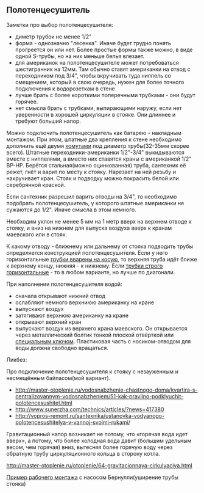 ## Полотенцесушитель

Заметки про выбор полотенцесушителя:
  * диметр трубок не менее 1/2"
  * форма - однозначно "лесенка". Иначе будет трудно понять прогреется он или нет. Более простые формы также можно, в виде одной S-трубы, но на них меньше белья влезает.
  * для американок на полотенцесушителе может потребоваться шестигранник на 12мм. Там обычно ставят американки на отвод с переходником под 3/4", чтобы вкручивать туда ниппель со смещением, который в свою очередь, нужен для более точного подключения к водорозеткам в стене
  * лучше брать с более короткими поперечными трубками - они будут горячее.
  * нет смысла брать с трубками, выпирающими наружу, если нет уверенности в хорошей циркуляции в стояке. Они длиннее и требуют больший напор.

Можно подключить полотенцесушитель как батарею - накладным монтажом. При этом, штатные два крепления к стене необходимо дополнить ещё двумя [хомутами](http://www.san-detal.ru/homut-32-mm-1-p-1303.html) под диаметр трубы(32-35мм скорее всего). Штатные переходники-американки 1/2"-3/4" выкидываются вместе с ниппелями, а вместо них ставятся краны с американкой 1/2" ВР-НР. Берётся стальная(можно оцинкованная) труба, сантехник её режет, гнёт и варит по месту к стояку. Нарезает на ней резьбу и накручивает кран. Стояк и подводку можно покрасить белой или серебрянной краской.

Если сантехник разрешил варить отводы на 3/4", то необходимо подобрать полотенцесушитель, у которого штатные американки не сужаются до 1/2". Иначе смысла в этом немного.

Необходим уклон не менее 5 мм на 1 метр вверх на верхнем отводе к стояку, и вниз на нижнем для выпуска воздуха вверх к кранам маевского или в стояк.

К какому отводу - ближнему или дальнему от стояка подводить трубы определяется конструкцией полотенцесушителя. Если у него горизонтальные [трубки вварены на косую](http://santehnika-online.ru/product/polotentsesushitel_vodyanoy_sunerzha_elegiya_80x50/), то верхняя труба идёт ближе к верхнему концу, нижняя - к нижнему. Если [трубки строго горизонтальные](http://santehnika-online.ru/product/polotentsesushitel_vodyanoy_sunerzha_galant_60x50/) - то в любом варианте, но лучше по диагонали.

При наполнении полотенцесушителя водой:
  *  сначала открывают нижний отвод
  * ослабляют немного верхниюю американку на кране
  * выпускают воздух
  * затягивают верхнюю американку на кране
  * открывают верхний кран
  * выпускают воздух из верхнего крана маевского. Он открывается через металлический болтик тонкой плоской отвёрткой или [специальным ключом](http://www.san-detal.ru/kljuch-dlja-kranov-maevskogo-p-1513.html). Пластиковая часть с носиком-отводом для воды должна свободно вращаться.

Ликбез:

Про подключение полотенцесушителя к стояку с незауженным и несмещённым байпасом(мой вариант). 
  * http://master-otoplenie.ru/vodosnabzhenie-chastnogo-doma/kvartira-s-centralizovannym-vodosnabzheniem/51-kak-pravilno-podklyuchit-polotencesushitel.html
  * http://www.sunerzha.com/technics/articles/?news=417380
  * http://vopros-remont.ru/santexnika/ustanovka-vodyanogo-polotencesushitelya-v-vannoj-svoimi-rukami/

Гравитационный напор возникает не потому, что «горячая вода идет вверх», а потому, что более холодная вода давит (большим удельным весом, чем горячая) вниз, вытесняя более горячую воду через обратную трубу циркуляционного кольца в сторону котла. 

http://master-otoplenie.ru/otoplenie/64-gravitacionnaya-cirkulyaciya.html

[Пример рабочего монтажа](http://master-otoplenie.ru/forum/showtopic-9/findpost-1789) с насосом Бернулли(уширение трубы стояка)

